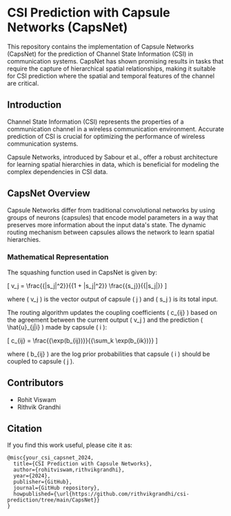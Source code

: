 
# CSI Prediction with Capsule Networks (CapsNet)

This repository contains the implementation of Capsule Networks (CapsNet) for the prediction of Channel State Information (CSI) in communication systems. CapsNet has shown promising results in tasks that require the capture of hierarchical spatial relationships, making it suitable for CSI prediction where the spatial and temporal features of the channel are critical.

## Introduction

Channel State Information (CSI) represents the properties of a communication channel in a wireless communication environment. Accurate prediction of CSI is crucial for optimizing the performance of wireless communication systems.

Capsule Networks, introduced by Sabour et al., offer a robust architecture for learning spatial hierarchies in data, which is beneficial for modeling the complex dependencies in CSI data.

## CapsNet Overview

Capsule Networks differ from traditional convolutional networks by using groups of neurons (capsules) that encode model parameters in a way that preserves more information about the input data's state. The dynamic routing mechanism between capsules allows the network to learn spatial hierarchies.

### Mathematical Representation

The squashing function used in CapsNet is given by:

\[ v_j = \frac{{\|s_j\|^2}}{{1 + \|s_j\|^2}} \frac{{s_j}}{{\|s_j\|}} \]

where \( v_j \) is the vector output of capsule \( j \) and \( s_j \) is its total input.

The routing algorithm updates the coupling coefficients \( c_{ij} \) based on the agreement between the current output \( v_j \) and the prediction \( \hat{u}_{j|i} \) made by capsule \( i \):

\[ c_{ij} = \frac{{\exp(b_{ij})}}{{\sum_k \exp(b_{ik})}} \]

where \( b_{ij} \) are the log prior probabilities that capsule \( i \) should be coupled to capsule \( j \).


## Contributors

- Rohit Viswam
- Rithvik Grandhi


## Citation

If you find this work useful, please cite it as:

```
@misc{your_csi_capsnet_2024,
  title={CSI Prediction with Capsule Networks},
  author={rohitviswam,rithvikgrandhi},
  year={2024},
  publisher={GitHub},
  journal={GitHub repository},
  howpublished={\url{https://github.com/rithvikgrandhi/csi-prediction/tree/main/CapsNet}}
}
```

